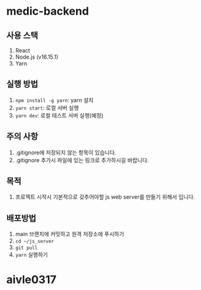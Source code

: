 # medic-backend

## 사용 스택

1. React
2. Node.js (v16.15.1)
3. Yarn

## 실행 방법

1. `npm install -g yarn`: yarn 설치
2. `yarn start`: 로컬 서버 실행
3. `yarn dev`: 로컬 테스트 서버 실행(예정)

## 주의 사항

1. .gitignore에 저장되지 않는 항목이 있습니다.
2. .gitignore 추가시 파일에 있는 링크로 추가하시길 바랍니다.

## 목적

1. 프로젝트 시작시 기본적으로 갖추어야할 js web server를 만들기 위해서 입니다.

## 배포방법

1. main 브랜치에 커밋하고 원격 저장소에 푸시하기
2. `cd ~/js_server`
3. `git pull`
4. `yarn` 실행하기

# aivle0317

